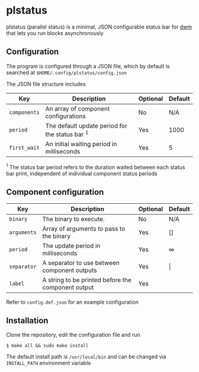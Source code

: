 # **plstatus**

plstatus (parallel status) is a minimal, JSON configurable status bar for [dwm](https://dwm.suckless.org/) that lets you run blocks asynchronously

## Configuration
The program is configured through a JSON file, which by default is searched at `$HOME/.config/plstatus/config.json`

The JSON file structure includes

| Key           | Description                                       |Optional|Default|
|---------------|---------------------------------------------------|--------|-------|
| `components`  | An array of component configurations              | No     | N/A   |
| `period`      | The default update period for the status bar $^1$ | Yes    | 1000  |
| `first_wait`  | An initial waiting period in milliseconds         | Yes    | 5     |

$^1$ The status bar period refers to the duration waited between each status bar print, independent of individual component status periods

Component configuration
----------
| Key           | Description                                           |Optional|Default         |
|---------------|-------------------------------------------------------|--------|----------------|
| `binary`      | The binary to execute.                                | No     | N/A            |
| `arguments`   | Array of arguments to pass to the binary              | Yes    | []             |
| `period`      | The update period in milliseconds                     | Yes    | $\infty$       |
| `separator`   | A separator to use between component outputs          | Yes    | \|             |
| `label`       | A string to be printed before the component output    | Yes    |                |

Refer to `config.def.json` for an example configuration

## Installation

Clone the repository, edit the configuration file and run
```
$ make all && sudo make install
```

The default install path is `/usr/local/bin` and can be changed via `INSTALL_PATH` environment variable
